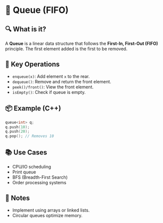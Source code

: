 
# 🚦 Queue (FIFO)

## 🔍 What is it?
A **Queue** is a linear data structure that follows the **First-In, First-Out (FIFO)** principle. The first element added is the first to be removed.

## 🧠 Key Operations
- `enqueue(x)`: Add element `x` to the rear.
- `dequeue()`: Remove and return the front element.
- `peek()/front()`: View the front element.
- `isEmpty()`: Check if queue is empty.

## 📦 Example (C++)

```cpp
queue<int> q;
q.push(10);
q.push(20);
q.pop(); // Removes 10
```

## 📚 Use Cases
- CPU/IO scheduling
- Print queue
- BFS (Breadth-First Search)
- Order processing systems

## 📝 Notes
- Implement using arrays or linked lists.
- Circular queues optimize memory.